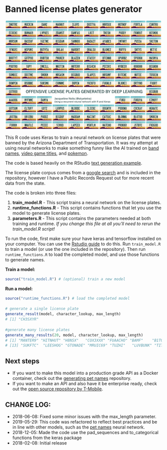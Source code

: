 # Banned license plates generator

![Offensive license plates](banned-plates.jpg)


This R code uses Keras to train a neural network on license plates that were banned by the Arizona Department of Transportation. It was my attempt at using neural networks to make something funny like the AI trained on [band names](https://twitter.com/botnikstudios/status/955870327652970496
), [video game titles](https://disexplications.tumblr.com/post/159165060164/video-game-titles-created-by-a-neural-network), and [pokemon](http://aiweirdness.com/post/147834883707/pokemon-generated-by-neural-network).

The code is based heavily on the RStudio [text generation example](https://keras.rstudio.com/articles/examples/lstm_text_generation.html).

The license plate corpus comes from a [google search](http://www.governmentattic.org/7docs/AZ-BannedPlates_2012.pdf) and is included in the repository, however I have a Public Records Request out for more recent data from the state.

The code is broken into three files:

  1. __train_model.R__ - This script trains a neural network on the license plates.
  2. __runtime_functions.R__ - This script contains functions that let you use the model to generate license plates.
  3. __parameters.R__ - This script contains the parameters needed at both training and runtime. _If you change this file at all you'll need to rerun the train_model.R script!_

To run the code, first make sure your have keras and tensorflow installed on your computer. You can use the [Rstudio guide](https://keras.rstudio.com/) to do this. Run `train_model.R` to train a model (or use the one included in the repository). Then run `runtime_functions.R` to load the completed model, and use those functions to generate names.

__Train a model:__
```r
source("train_model.R") # (optional) train a new model
```

__Run a model:__
```r
source("runtime_functions.R") # load the completed model

# generate a single license plate
generate_result(model, character_lookup, max_length)
# [1] "CH3SXYR"

#generate many license plates
generate_many_results(20, model, character_lookup, max_length)
# [1] "MANTER9" "HITNHUT" "H8NSX"   "COX3XXX" "FUAACHO" "BAMF"    "B1TGUAN" "2DAMLOW" "4STRUT"  "C0MMAMP" "PASFTC"  "H8LTRS" 
# [13] "SUKFTC"  "LEESHOG" "GTONADE" "MRUIC69" "TUZHI"   "LUVBUNK" "TITEIL"  "HO4FIN" 
```

## Next steps

* If you want to make this model into a production grade API as a Docker container, check out the [generating pet names](https://github.com/nolis-llc/pet-names) repository.
* If you want to make an API and also have it be enterprise ready, check out the [open source repository by T-Mobile](https://github.com/tmobile/r-tensorflow-api).

## CHANGE LOG:

* 2018-06-08: Fixed some minor issues with the max_length parameter. 
* 2019-05-29: This code was refactored to reflect best practices and be in line with other models, such as the  [pet names](https://github.com/nolis-llc/pet-names) neural network.
* 2018-12-05: Made the code use the pad_sequences and to_categorical functions from the keras package
* 2018-02-08: Initial release
